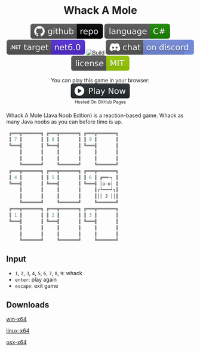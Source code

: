 <h1 align="center">
	Whack A Mole
</h1>

<p align="center">
	<a href="https://github.com/dotnet/dotnet-console-games" alt="GitHub repo"><img alt="flat" src="../../.github/resources/github-repo-black.svg"></a>
	<a href="https://docs.microsoft.com/en-us/dotnet/csharp/" alt="GitHub repo"><img alt="Language C#" src="../../.github/resources/language-csharp.svg"></a>
	<a href="https://dotnet.microsoft.com/download"><img src="../../.github/resources/dotnet-badge.svg" title="Target Framework" alt="Target Framework"></a>
	<a href="https://github.com/dotnet/dotnet-console-games/actions"><img src="https://github.com/dotnet/dotnet-console-games/workflows/Whack%20A%20Mole%20Build/badge.svg" title="Goto Build" alt="Build"></a>
	<a href="https://discord.gg/4XbQbwF" alt="Discord"><img src="../../.github/resources/discord-badge.svg" title="Go To Discord Server" alt="Discord"/></a>
	<a href="../../LICENSE" alt="license"><img src="../../.github/resources/license-MIT-green.svg" /></a>
</p>

<p align="center">
	You can play this game in your browser:
	<br />
	<a href="https://zacharypatten.github.io/dotnet-console-games/Whack%20A%20Mole" alt="Play Now">
		<sub><img height="40"src="../../.github/resources/play-badge.svg" title="Play Now" alt="Play Now"/></sub>
	</a>
	<br />
	<sup>Hosted On GitHub Pages</sup>
</p>

Whack A Mole (Java Noob Edition) is a reaction-based game. Whack as many Java noobs as you can before time is up.

```cs
 ╔═══╦═══════╗ ╔═══╦═══════╗ ╔═══╦═══════╗
 ║ 7 ║       ║ ║ 8 ║       ║ ║ 9 ║       ║
 ╚═══╣       ║ ╚═══╣       ║ ╚═══╣       ║
     ║       ║     ║       ║     ║       ║
     ║       ║     ║       ║     ║       ║
     ╚═══════╝     ╚═══════╝     ╚═══════╝
 ╔═══╦═══════╗ ╔═══╦═══════╗ ╔═══╦═══════╗
 ║ 4 ║       ║ ║ 5 ║       ║ ║ 6 ║ ╔══─┐ ║
 ╚═══╣       ║ ╚═══╣       ║ ╚═══╣ │o-o│ ║
     ║       ║     ║       ║     ║┌└───┘┐║
     ║       ║     ║       ║     ║││ J ││║
     ╚═══════╝     ╚═══════╝     ╚═══════╝
 ╔═══╦═══════╗ ╔═══╦═══════╗ ╔═══╦═══════╗
 ║ 1 ║       ║ ║ 2 ║       ║ ║ 3 ║       ║
 ╚═══╣       ║ ╚═══╣       ║ ╚═══╣       ║
     ║       ║     ║       ║     ║       ║
     ║       ║     ║       ║     ║       ║
     ╚═══════╝     ╚═══════╝     ╚═══════╝
```

## Input

- `1`, `2`, `3`, `4`, `5`, `6`, `7`, `8`, `9`: whack
- `enter`: play again
- `escape`: exit game

## Downloads

[win-x64](https://github.com/dotnet/dotnet-console-games/raw/binaries/win-x64/Whack%20A%20Mole.exe)

[linux-x64](https://github.com/dotnet/dotnet-console-games/raw/binaries/linux-x64/Whack%20A%20Mole)

[osx-x64](https://github.com/dotnet/dotnet-console-games/raw/binaries/osx-x64/Whack%20A%20Mole)
